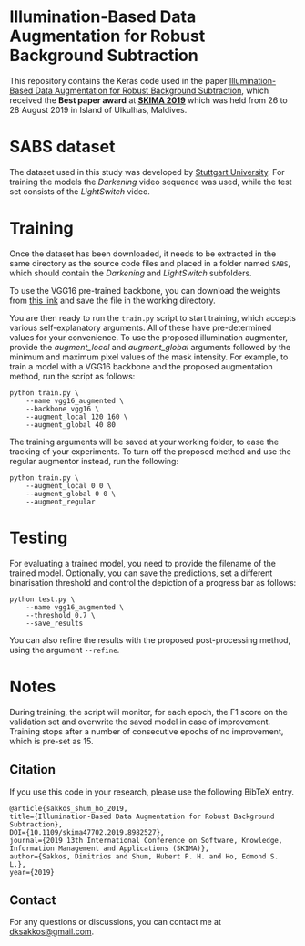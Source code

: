 # Illumination-Based Data Augmentation for Robust Background Subtraction

This repository contains the Keras code used in the paper [Illumination-Based Data Augmentation for Robust Background Subtraction](https://ieeexplore.ieee.org/document/8982527),
which received the **Best paper award** at [**SKIMA 2019**](http://skimanetwork.info/) which was held from 26 to 28 August 2019 in Island of Ulkulhas, Maldives. 


# SABS dataset
The dataset used in this study was developed by [Stuttgart University](https://www.vis.uni-stuttgart.de/forschung/visual-analytics/visuelle-analyse-videostroeme/stuttgart_artificial_background_subtraction_dataset/).
For training the models the *Darkening* video sequence was used, while the test set consists of the *LightSwitch* video.

# Training

Once the dataset has been downloaded, it needs to be extracted in the same directory as the source code files and placed in a folder named `SABS`, which should contain the *Darkening* and *LightSwitch* subfolders.

To use the VGG16 pre-trained backbone, you can download the weights from [this link](https://github.com/fchollet/deep-learning-models/releases/download/v0.1/vgg16_weights_tf_dim_ordering_tf_kernels_notop.h5) and save the file in the working directory.

You are then ready to run the `train.py` script to start training, which accepts various self-explanatory arguments. All of these have pre-determined values for your convenience.
To use the proposed illumination augmenter, provide the *augment_local* and *augment_global* arguments followed by the minimum and maximum pixel values of the mask intensity.
For example, to train a model with a VGG16 backbone and the proposed augmentation method, run the script as follows:

```
python train.py \
    --name vgg16_augmented \
    --backbone vgg16 \
    --augment_local 120 160 \
    --augment_global 40 80
```

The training arguments will be saved at your working folder, to ease the tracking of your experiments. To turn off the proposed method and use the regular augmentor instead, run the following:

```
python train.py \
    --augment_local 0 0 \
    --augment_global 0 0 \
    --augment_regular
```


# Testing
For evaluating a trained model, you need to provide the filename of the trained model.
Optionally, you can save the predictions, set a different binarisation threshold and control the depiction of a progress bar as follows:

```
python test.py \
    --name vgg16_augmented \
    --threshold 0.7 \
    --save_results
```

You can also refine the results with the proposed post-processing method, using the argument ```--refine```.

# Notes
During training, the script will monitor, for each epoch, the F1 score on the validation set and overwrite the saved model in case of improvement.
Training stops after a number of consecutive epochs of no improvement, which is pre-set as 15.

## Citation

If you use this code in your research, please use the following BibTeX entry.

````
@article{sakkos_shum_ho_2019,
title={Illumination-Based Data Augmentation for Robust Background Subtraction},
DOI={10.1109/skima47702.2019.8982527},
journal={2019 13th International Conference on Software, Knowledge, Information Management and Applications (SKIMA)}, 
author={Sakkos, Dimitrios and Shum, Hubert P. H. and Ho, Edmond S. L.},
year={2019}
```` 

## Contact
For any questions or discussions, you can contact me at dksakkos@gmail.com.
